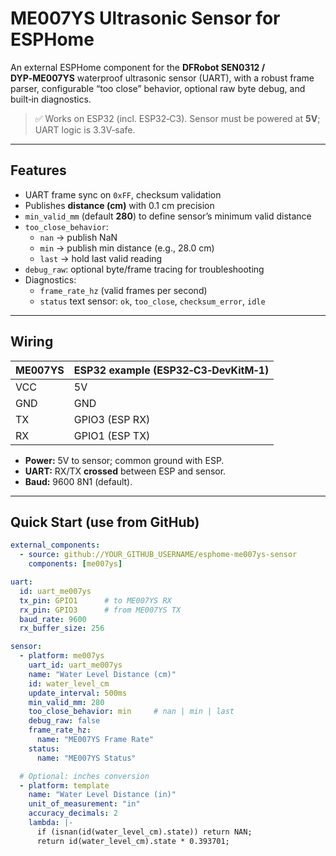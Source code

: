 # ME007YS Ultrasonic Sensor for ESPHome

An external ESPHome component for the **DFRobot SEN0312 / DYP‑ME007YS** waterproof ultrasonic sensor (UART), with a robust frame parser, configurable “too close” behavior, optional raw byte debug, and built‑in diagnostics.

> ✅ Works on ESP32 (incl. ESP32‑C3). Sensor must be powered at **5V**; UART logic is 3.3V‑safe.

---

## Features

- UART frame sync on `0xFF`, checksum validation
- Publishes **distance (cm)** with 0.1 cm precision
- `min_valid_mm` (default **280**) to define sensor’s minimum valid distance
- `too_close_behavior`: 
  - `nan` → publish NaN
  - `min` → publish min distance (e.g., 28.0 cm)
  - `last` → hold last valid reading
- `debug_raw`: optional byte/frame tracing for troubleshooting
- Diagnostics:
  - `frame_rate_hz` (valid frames per second)
  - `status` text sensor: `ok`, `too_close`, `checksum_error`, `idle`

---

## Wiring

| ME007YS | ESP32 example (ESP32‑C3‑DevKitM‑1) |
|---------|------------------------------------|
| VCC     | 5V                                 |
| GND     | GND                                |
| TX      | GPIO3 (ESP RX)                     |
| RX      | GPIO1 (ESP TX)                     |

- **Power:** 5V to sensor; common ground with ESP.
- **UART:** RX/TX **crossed** between ESP and sensor.
- **Baud:** 9600 8N1 (default).

---

## Quick Start (use from GitHub)

```yaml
external_components:
  - source: github://YOUR_GITHUB_USERNAME/esphome-me007ys-sensor
    components: [me007ys]

uart:
  id: uart_me007ys
  tx_pin: GPIO1      # to ME007YS RX
  rx_pin: GPIO3      # from ME007YS TX
  baud_rate: 9600
  rx_buffer_size: 256

sensor:
  - platform: me007ys
    uart_id: uart_me007ys
    name: "Water Level Distance (cm)"
    id: water_level_cm
    update_interval: 500ms
    min_valid_mm: 280
    too_close_behavior: min     # nan | min | last
    debug_raw: false
    frame_rate_hz:
      name: "ME007YS Frame Rate"
    status:
      name: "ME007YS Status"

  # Optional: inches conversion
  - platform: template
    name: "Water Level Distance (in)"
    unit_of_measurement: "in"
    accuracy_decimals: 2
    lambda: |-
      if (isnan(id(water_level_cm).state)) return NAN;
      return id(water_level_cm).state * 0.393701;
